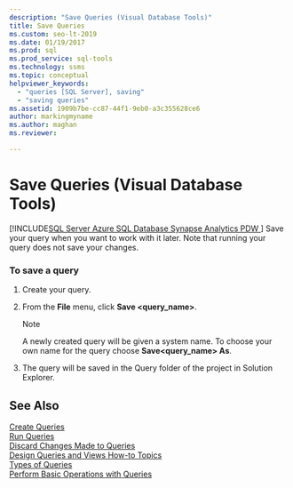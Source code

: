 ```yaml
---
description: "Save Queries (Visual Database Tools)"
title: Save Queries
ms.custom: seo-lt-2019
ms.date: 01/19/2017
ms.prod: sql
ms.prod_service: sql-tools
ms.technology: ssms
ms.topic: conceptual
helpviewer_keywords: 
  - "queries [SQL Server], saving"
  - "saving queries"
ms.assetid: 1909b7be-cc87-44f1-9eb0-a3c355628ce6
author: markingmyname
ms.author: maghan
ms.reviewer: 

---
```

# Save Queries (Visual Database Tools)
[!INCLUDE[SQL Server Azure SQL Database Synapse Analytics PDW ](../../includes/applies-to-version/sql-asdb-asdbmi-asa-pdw.md)]
Save your query when you want to work with it later. Note that running your query does not save your changes.  
  
### To save a query  
  
1.  Create your query.  
  
2.  From the **File** menu, click **Save <query_name>**.  
  
    > [!NOTE]  
    > A newly created query will be given a system name. To choose your own name for the query choose **Save<query_name> As**.  
  
3.  The query will be saved in the Query folder of the project in Solution Explorer.  
  
## See Also  
[Create Queries](../../ssms/visual-db-tools/create-queries-visual-database-tools.md)  
[Run Queries](../../ssms/visual-db-tools/run-queries-visual-database-tools.md)  
[Discard Changes Made to Queries](../../ssms/visual-db-tools/discard-changes-made-to-queries-visual-database-tools.md)  
[Design Queries and Views How-to Topics](../../ssms/visual-db-tools/design-queries-and-views-how-to-topics-visual-database-tools.md)  
[Types of Queries](../../ssms/visual-db-tools/types-of-queries-visual-database-tools.md)  
[Perform Basic Operations with Queries](../../ssms/visual-db-tools/perform-basic-operations-with-queries-visual-database-tools.md)  
  
